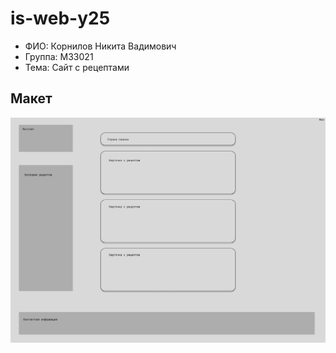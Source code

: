# is-web-y25

- ФИО: Корнилов Никита Вадимович
- Группа: M33021
- Тема: Сайт с рецептами

## Макет

![Макет сайта](design.png)